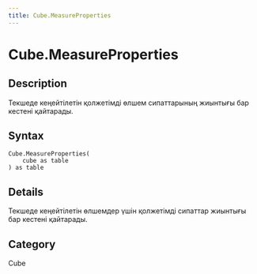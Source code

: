 ```yaml
---
title: Cube.MeasureProperties
---
```


# Cube.MeasureProperties


## Description

Текшеде кеңейтілетін қолжетімді өлшем сипаттарының жиынтығы бар кестені қайтарады.


## Syntax

```powerquery
Cube.MeasureProperties(
    cube as table
) as table
```


## Details

Текшеде кеңейтілетін өлшемдер үшін қолжетімді сипаттар жиынтығы бар кестені қайтарады.



## Category
Cube
